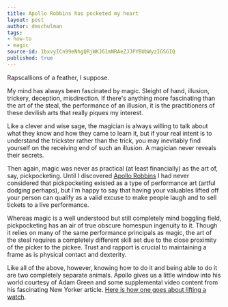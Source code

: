 ```yaml
---
title: Apollo Robbins has pocketed my heart
layout: post
author: dmschulman
tags:
- how-to
- magic
source-id: 1bxvyICn99eNhgQRjWKJ61mNRAeZJJPYBUbWyzIGSGIQ
published: true
---
```

Rapscallions of a feather, I suppose.

My mind has always been fascinated by magic. Sleight of hand, illusion, trickery, deception, misdirection. If there's anything more fascinating than the art of the steal, the performance of an illusion, it is the practitioners of these devilish arts that really piques my interest.

Like a clever and wise sage, the magician is always willing to talk about what they know and how they came to learn it, but if your real intent is to understand the trickster rather than the trick, you may inevitably find yourself on the receiving end of such an illusion. A magician never reveals their secrets.

Then again, magic was never as practical (at least financially) as the art of, say, pickpocketing. Until I discovered [Apollo Robbins](https://www.newyorker.com/reporting/2013/01/07/130107fa_fact_green) I had never considered that pickpocketing existed as a type of performance art (artful dodging perhaps), but I'm happy to say that having your valuables lifted off your person can qualify as a valid excuse to make people laugh and to sell tickets to a live performance.

Whereas magic is a well understood but still completely mind boggling field, pickpocketing has an air of true obscure homespun ingenuity to it. Though it relies on many of the same performance principals as magic, the art of the steal requires a completely different skill set due to the close proximity of the picker to the pickee. Trust and rapport is crucial to maintaining a frame as is physical contact and dexterity.

Like all of the above, however, knowing how to do it and being able to do it are two completely separate animals. Apollo gives us a little window into his world courtesy of Adam Green and some supplemental video content from his fascinating New Yorker article. [Here is how one goes about lifting a watch](https://io9.gizmodo.com/pickpocket-master-apollo-robbins-reveals-how-to-steal-s-5975788).

